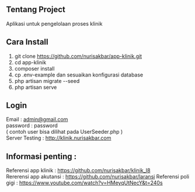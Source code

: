 ## Tentang Project

Aplikasi untuk pengelolaan proses klinik

## Cara Install
1. git clone https://github.com/nurisakbar/app-klinik.git
2. cd app-klinik
3. composer install
4. cp .env-example dan sesuaikan konfigurasi database
5. php artisan migrate --seed
6. php artisan serve


## Login

Email : admin@gmail.com <br>
password : password<br>
( contoh user bisa dilihat pada UserSeeder.php )
<br>
Server Testing : http://klinik.nurisakbar.com

## Informasi penting :
Referensi app klinik : https://github.com/nurisakbar/klinik_l8<br>
Rererensi app akutansi : https://github.com/nurisakbar/laransi
Referensi poli gigi : https://www.youtube.com/watch?v=HMeyqUtNecY&t=240s
